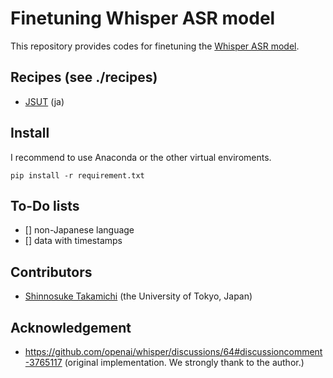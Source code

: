 # Finetuning Whisper ASR model
This repository provides codes for finetuning the [Whisper ASR model](https://github.com/openai/whisper).

## Recipes (see ./recipes)
 - [JSUT](https://sites.google.com/site/shinnosuketakamichi/publication/jsut) (ja) 

## Install
I recommend to use Anaconda or the other virtual enviroments.
```
pip install -r requirement.txt
```

## To-Do lists
 - [] non-Japanese language
 - [] data with timestamps

## Contributors
 - [Shinnosuke Takamichi](https://sites.google.com/site/shinnosuketakamichi/home) (the University of Tokyo, Japan)

## Acknowledgement
 - https://github.com/openai/whisper/discussions/64#discussioncomment-3765117 (original implementation. We strongly thank to the author.)
